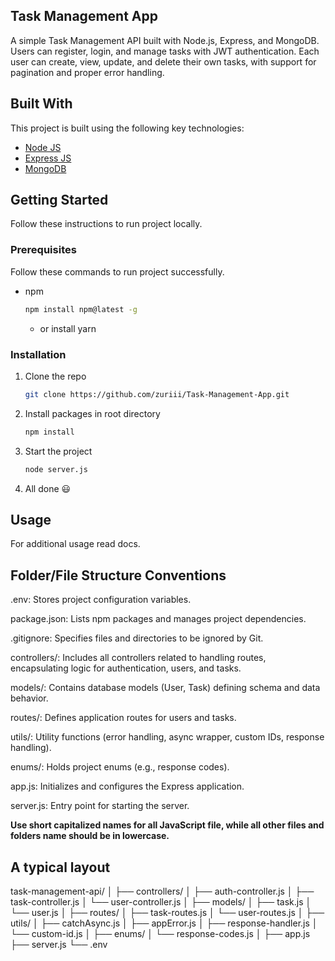 ## Task Management App

A simple Task Management API built with Node.js, Express, and MongoDB. Users can register, login, and manage tasks with JWT authentication. Each user can create, view, update, and delete their own tasks, with support for pagination and proper error handling.

## Built With

This project is built using the following key technologies:

- [Node JS](https://nodejs.org/docs/latest/api/)
- [Express JS](https://expressjs.com/)
- [MongoDB](https://www.mongodb.com/docs/manual/)

## Getting Started

Follow these instructions to run project locally.

### Prerequisites

Follow these commands to run project successfully.

- npm

  ```sh
  npm install npm@latest -g
  ```

  - or install yarn

### Installation

1. Clone the repo

   ```sh
   git clone https://github.com/zuriii/Task-Management-App.git
   ```

2. Install packages in root directory

   ```sh
   npm install
   ```

3. Start the project

   ```sh
   node server.js
   ```

4. All done 😃

<!-- USAGE  -->

## Usage

For additional usage read docs.

## Folder/File Structure Conventions

.env: Stores project configuration variables.

package.json: Lists npm packages and manages project dependencies.

.gitignore: Specifies files and directories to be ignored by Git.

controllers/: Includes all controllers related to handling routes, encapsulating logic for authentication, users, and tasks.

models/: Contains database models (User, Task) defining schema and data behavior.

routes/: Defines application routes for users and tasks.

utils/: Utility functions (error handling, async wrapper, custom IDs, response handling).

enums/: Holds project enums (e.g., response codes).

app.js: Initializes and configures the Express application.

server.js: Entry point for starting the server.

**Use short capitalized names for all JavaScript file, while all other files and folders name should be in lowercase.**

## A typical layout

task-management-api/
│
├── controllers/
│ ├── auth-controller.js
│ ├── task-controller.js
│ └── user-controller.js
│
├── models/
│ ├── task.js
│ └── user.js
│
├── routes/
│ ├── task-routes.js
│ └── user-routes.js
│
├── utils/
│ ├── catchAsync.js
│ ├── appError.js
│ ├── response-handler.js
│ └── custom-id.js
│
├── enums/
│ └── response-codes.js
│
├── app.js
├── server.js
└── .env
